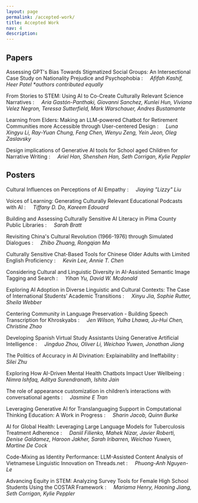 ```yaml
---
layout: page
permalink: /accepted-work/
title: Accepted Work
nav: 4
description:
---
```


## Papers

Assessing GPT's Bias Towards Stigmatized Social Groups: An Intersectional Case Study on Nationality Prejudice and Psychophobia
: &nbsp;&nbsp;&nbsp; _Afifah Kashif, Heer Patel  *authors contributed equally_

From Stories to STEM: Using AI to Co-Create Culturally Relevant Science Narratives
: &nbsp;&nbsp;&nbsp; _Aria Gastón-Panthaki, Giovanni Sanchez, Kunlei Hun, Viviana Velez Negron, Teressa Sutterfield, Mark Warschauer, Andres Bustamante_

Learning from Elders: Making an LLM-powered Chatbot for Retirement Communities more Accessible through User-centered Design
: &nbsp;&nbsp;&nbsp; _Luna Xingyu Li, Ray-Yuan Chung, Feng Chen, Wenyu Zeng, Yein Jeon, Oleg Zaslavsky_

Design implications of Generative AI tools for School aged Children for Narrative Writing
: &nbsp;&nbsp;&nbsp; _Ariel Han, Shenshen Han, Seth Corrigan, Kylie Peppler_

## Posters
Cultural Influences on Perceptions of AI Empathy
: &nbsp;&nbsp;&nbsp; _Jiaying "Lizzy" Liu_

Voices of Learning: Generating Culturally Relevant Educational Podcasts with AI
: &nbsp;&nbsp;&nbsp; _Tiffany D. Do, Kareem Edouard_

Building and Assessing Culturally Sensitive AI Literacy in Pima County Public Libraries
: &nbsp;&nbsp;&nbsp; _Sarah Bratt_

Revisiting China's Cultural Revolution (1966-1976) through Simulated Dialogues
: &nbsp;&nbsp;&nbsp; _Zhibo Zhuang, Rongqian Ma_

Culturally Sensitive Chat-Based Tools for Chinese Older Adults with Limited English Proficiency
: &nbsp;&nbsp;&nbsp; _Kevin Lee, Annie T. Chen_

Considering Cultural and Linguistic Diversity in AI-Assisted Semantic Image Tagging and Search
: &nbsp;&nbsp;&nbsp; _Yihan Yu, David W. Mcdonald_

Exploring AI Adoption in Diverse Linguistic and Cultural Contexts: The Case of International Students’ Academic Transitions
: &nbsp;&nbsp;&nbsp; _Xinyu Jia, Sophie Rutter, Sheila Webber_

Centering Community in Language Preservation - Building Speech Transcription for Khroskyabs
: &nbsp;&nbsp;&nbsp; _Jen Wilson, Yulha Lhawa, Ju-Hui Chen, Christine Zhao_

Developing Spanish Virtual Study Assistants Using Generative Artificial Intelligence
: &nbsp;&nbsp;&nbsp; _Jingduo Zhou, Oliver Li, Weichao Yuwen, Jonathan Jiang_

The Politics of Accuracy in AI Divination: Explainability and Ineffability
: &nbsp;&nbsp;&nbsp; _Silei Zhu_

Exploring How AI-Driven Mental Health Chatbots Impact User Wellbeing
: &nbsp;&nbsp;&nbsp; _Nimra Ishfaq, Aditya Surendranath, Ishita Jain_

The role of appearance customization in children’s interactions with conversational agents
: &nbsp;&nbsp;&nbsp; _Jasmine E Tran_

Leveraging Generative AI for Translanguaging Support in Computational Thinking Education: A Work in Progress
: &nbsp;&nbsp;&nbsp; _Sharin Jacob, Quinn Burke_

AI for Global Health: Leveraging Large Language Models for Tuberculosis Treatment Adherence
: &nbsp;&nbsp;&nbsp; _Daniil Filienko, Mahek Nizar, Javier Roberti, Denise Galdamez, Haroon Jakher, Sarah Iribarren, Weichao Yuwen, Martine De Cock_

Code-Mixing as Identity Performance: LLM-Assisted Content Analysis of Vietnamese Linguistic Innovation on Threads.net
: &nbsp;&nbsp;&nbsp; _Phuong-Anh Nguyen-Le_

Advancing Equity in STEM: Analyzing Survey Tools for Female High School Students Using the COSTAR Framework
: &nbsp;&nbsp;&nbsp; _Mariama Henry, Haoning Jiang, Seth Corrigan, Kylie Peppler_